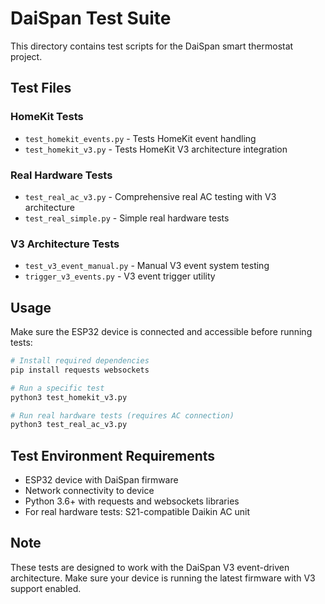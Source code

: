 # DaiSpan Test Suite

This directory contains test scripts for the DaiSpan smart thermostat project.

## Test Files

### HomeKit Tests
- `test_homekit_events.py` - Tests HomeKit event handling
- `test_homekit_v3.py` - Tests HomeKit V3 architecture integration

### Real Hardware Tests
- `test_real_ac_v3.py` - Comprehensive real AC testing with V3 architecture
- `test_real_simple.py` - Simple real hardware tests

### V3 Architecture Tests
- `test_v3_event_manual.py` - Manual V3 event system testing
- `trigger_v3_events.py` - V3 event trigger utility

## Usage

Make sure the ESP32 device is connected and accessible before running tests:

```bash
# Install required dependencies
pip install requests websockets

# Run a specific test
python3 test_homekit_v3.py

# Run real hardware tests (requires AC connection)
python3 test_real_ac_v3.py
```

## Test Environment Requirements

- ESP32 device with DaiSpan firmware
- Network connectivity to device
- Python 3.6+ with requests and websockets libraries
- For real hardware tests: S21-compatible Daikin AC unit

## Note

These tests are designed to work with the DaiSpan V3 event-driven architecture. Make sure your device is running the latest firmware with V3 support enabled.